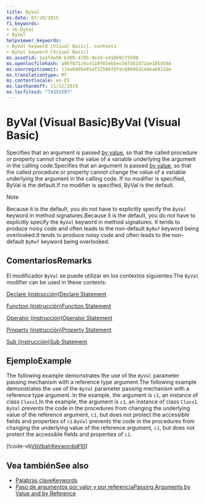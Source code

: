 ```yaml
---
title: ByVal
ms.date: 07/20/2015
f1_keywords:
- vb.ByVal
- ByVal
helpviewer_keywords:
- ByVal keyword [Visual Basic], contexts
- ByVal keyword [Visual Basic]
ms.assetid: 1eaf4e58-b305-4785-9e3d-e416b9c75598
ms.openlocfilehash: a96f871c6ce119f65ebbec54fdb1471ae105d504
ms.sourcegitcommit: 17ee6605e01ef32506f8fdc686954244ba6911de
ms.translationtype: MT
ms.contentlocale: es-ES
ms.lasthandoff: 11/22/2019
ms.locfileid: "74351597"
---
```

# <a name="byval-visual-basic"></a><span data-ttu-id="9b592-102">ByVal (Visual Basic)</span><span class="sxs-lookup"><span data-stu-id="9b592-102">ByVal (Visual Basic)</span></span>
<span data-ttu-id="9b592-103">Specifies that an argument is passed [by value](../../programming-guide/language-features/procedures/passing-arguments-by-value-and-by-reference.md), so that the called procedure or property cannot change the value of a variable underlying the argument in the calling code.</span><span class="sxs-lookup"><span data-stu-id="9b592-103">Specifies that an argument is passed [by value](../../programming-guide/language-features/procedures/passing-arguments-by-value-and-by-reference.md), so that the called procedure or property cannot change the value of a variable underlying the argument in the calling code.</span></span> <span data-ttu-id="9b592-104">If no modifier is specified, ByVal is the default.</span><span class="sxs-lookup"><span data-stu-id="9b592-104">If no modifier is specified, ByVal is the default.</span></span>

> [!NOTE]
> <span data-ttu-id="9b592-105">Because it is the default, you do not have to explicitly specify the `ByVal` keyword in method signatures.</span><span class="sxs-lookup"><span data-stu-id="9b592-105">Because it is the default, you do not have to explicitly specify the `ByVal` keyword in method signatures.</span></span> <span data-ttu-id="9b592-106">It tends to produce noisy code and often leads to the non-default `ByRef` keyword being overlooked.</span><span class="sxs-lookup"><span data-stu-id="9b592-106">It tends to produce noisy code and often leads to the non-default `ByRef` keyword being overlooked.</span></span>

## <a name="remarks"></a><span data-ttu-id="9b592-107">Comentarios</span><span class="sxs-lookup"><span data-stu-id="9b592-107">Remarks</span></span>
 <span data-ttu-id="9b592-108">El modificador `ByVal` se puede utilizar en los contextos siguientes:</span><span class="sxs-lookup"><span data-stu-id="9b592-108">The `ByVal` modifier can be used in these contexts:</span></span>

 [<span data-ttu-id="9b592-109">Declare (instrucción)</span><span class="sxs-lookup"><span data-stu-id="9b592-109">Declare Statement</span></span>](../../../visual-basic/language-reference/statements/declare-statement.md)

 [<span data-ttu-id="9b592-110">Function (instrucción)</span><span class="sxs-lookup"><span data-stu-id="9b592-110">Function Statement</span></span>](../../../visual-basic/language-reference/statements/function-statement.md)
  
 [<span data-ttu-id="9b592-111">Operator (instrucción)</span><span class="sxs-lookup"><span data-stu-id="9b592-111">Operator Statement</span></span>](../../../visual-basic/language-reference/statements/operator-statement.md)
  
 [<span data-ttu-id="9b592-112">Property (instrucción)</span><span class="sxs-lookup"><span data-stu-id="9b592-112">Property Statement</span></span>](../../../visual-basic/language-reference/statements/property-statement.md)
  
 [<span data-ttu-id="9b592-113">Sub (instrucción)</span><span class="sxs-lookup"><span data-stu-id="9b592-113">Sub Statement</span></span>](../../../visual-basic/language-reference/statements/sub-statement.md)

## <a name="example"></a><span data-ttu-id="9b592-114">Ejemplo</span><span class="sxs-lookup"><span data-stu-id="9b592-114">Example</span></span>
 <span data-ttu-id="9b592-115">The following example demonstrates the use of the `ByVal` parameter passing mechanism with a reference type argument.</span><span class="sxs-lookup"><span data-stu-id="9b592-115">The following example demonstrates the use of the `ByVal` parameter passing mechanism with a reference type argument.</span></span> <span data-ttu-id="9b592-116">In the example, the argument is `c1`, an instance of class `Class1`.</span><span class="sxs-lookup"><span data-stu-id="9b592-116">In the example, the argument is `c1`, an instance of class `Class1`.</span></span> <span data-ttu-id="9b592-117">`ByVal` prevents the code in the procedures from changing the underlying value of the reference argument, `c1`, but does not protect the accessible fields and properties of `c1`.</span><span class="sxs-lookup"><span data-stu-id="9b592-117">`ByVal` prevents the code in the procedures from changing the underlying value of the reference argument, `c1`, but does not protect the accessible fields and properties of `c1`.</span></span>

 [!code-vb[VbVbalrKeywords#10](~/samples/snippets/visualbasic/VS_Snippets_VBCSharp/VbVbalrKeywords/VB/Class5.vb#10)]

## <a name="see-also"></a><span data-ttu-id="9b592-118">Vea también</span><span class="sxs-lookup"><span data-stu-id="9b592-118">See also</span></span>

- [<span data-ttu-id="9b592-119">Palabras clave</span><span class="sxs-lookup"><span data-stu-id="9b592-119">Keywords</span></span>](../../../visual-basic/language-reference/keywords/index.md)
- [<span data-ttu-id="9b592-120">Paso de argumentos por valor y por referencia</span><span class="sxs-lookup"><span data-stu-id="9b592-120">Passing Arguments by Value and by Reference</span></span>](../../../visual-basic/programming-guide/language-features/procedures/passing-arguments-by-value-and-by-reference.md)

